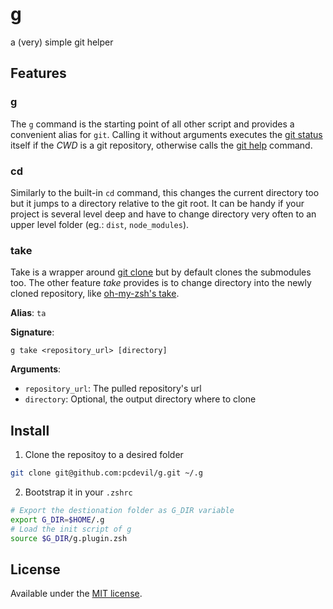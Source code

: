 # g
a (very) simple git helper

## Features

### g
The `g` command is the starting point of all other script and provides a
 convenient alias for `git`.
Calling it without arguments executes the [git status] itself if the _CWD_ is a
 git repository, otherwise calls the [git help] command.

### cd
Similarly to the built-in `cd` command, this changes the current directory too
 but it jumps to a directory relative to the git root. It can be handy if your
 project is several level deep and have to change directory very often to an
 upper level folder (eg.: `dist`, `node_modules`).

### take
Take is a wrapper around [git clone] but by default clones the submodules too.
 The other feature _take_ provides is to change directory into the newly cloned
 repository, like [oh-my-zsh's take].

**Alias**: `ta`

**Signature**:
```
g take <repository_url> [directory]
```

**Arguments**:
- `repository_url`: The pulled repository's url
- `directory`: Optional, the output directory where to clone

## Install

1. Clone the repositoy to a desired folder
```zsh
git clone git@github.com:pcdevil/g.git ~/.g
```

2. Bootstrap it in your `.zshrc`
```zsh
# Export the destionation folder as G_DIR variable
export G_DIR=$HOME/.g
# Load the init script of g
source $G_DIR/g.plugin.zsh
```

## License
Available under the [MIT license](LICENSE.md).

[git clone]: https://git-scm.com/docs/git-clone
[git help]: https://git-scm.com/docs/git-help
[git status]: https://git-scm.com/docs/git-status
[oh-my-zsh's take]: https://github.com/robbyrussell/oh-my-zsh/wiki/Cheatsheet
